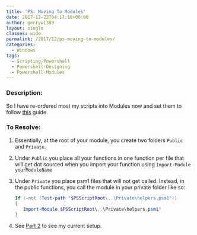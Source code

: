 ```yaml
---
title: 'PS: Moving To Modules'
date: 2017-12-23T04:17:18+00:00
author: gerryw1389
layout: single
classes: wide
permalink: /2017/12/ps-moving-to-modules/
categories:
  - Windows
tags:
  - Scripting-Powershell
  - Powershell-Designing
  - Powershell-Modules
---
```

<!--more-->

### Description:

So I have re-ordered most my scripts into Modules now and set them to follow [this](https://ramblingcookiemonster.github.io/Building-A-PowerShell-Module/) guide.

### To Resolve:

1. Essentially, at the root of your module, you create two folders `Public` and `Private`.

2. Under `Public` you place all your functions in one function per file that will get dot sourced when you import your function using `Import-Module yourModuleName`

3. Under `Private` you place psm1 files that will not get called. Instead, in the public functions, you call the module in your private folder like so:

   ```powershell
   If (-not (Test-path "$PSScriptRoot\..\Private\helpers.psm1"))
   {
      Import-Module $PSScriptRoot\..\Private\helpers.psm1"
   }
   ```

   
4. See [Part 2](https://automationadmin.com/2018/01/ps-moving-to-modules-pt-2/) to see my current setup.